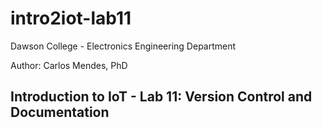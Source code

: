 # intro2iot-lab11

Dawson College - Electronics Engineering Department

Author: Carlos Mendes, PhD

## Introduction to IoT - Lab 11: Version Control and Documentation
